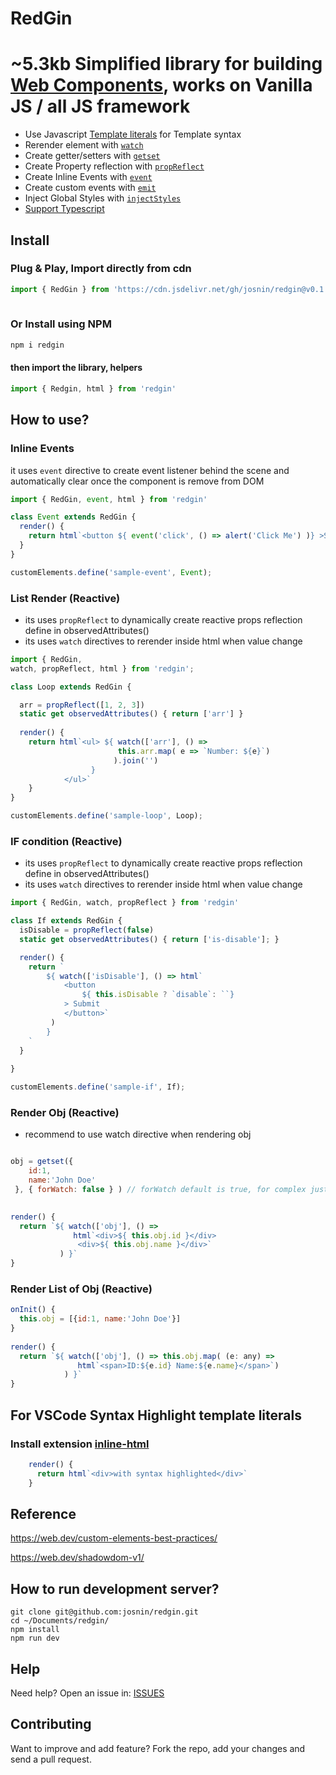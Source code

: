 # RedGin
# ~5.3kb Simplified library for building [Web Components](https://developer.mozilla.org/en-US/docs/Web/Web_Components), works on Vanilla JS / all JS framework

* Use Javascript [Template literals](https://developer.mozilla.org/en-US/docs/Web/JavaScript/Reference/Template_literals) for Template syntax
* Rerender element with [`watch`](https://stackblitz.com/edit/typescript-t3fqo8?file=sampleWatch.ts)  
* Create getter/setters with [`getset`](https://stackblitz.com/edit/typescript-t3fqo8?file=sampleWatch.ts)   
* Create Property reflection with [`propReflect`](https://stackblitz.com/edit/typescript-hlms7u?file=index.html)
* Create Inline Events with [`event`](https://stackblitz.com/edit/typescript-t3fqo8?file=sampleWatch.ts)   
* Create custom events with [`emit`](https://stackblitz.com/edit/redgin-childtoparent?file=index.ts) 
* Inject Global Styles with [`injectStyles`](https://stackblitz.com/edit/redgin-bootstrap?file=index.ts)
* [Support Typescript](https://stackblitz.com/edit/typescript-ue61k6?file=index.ts)


## Install

### Plug & Play, Import directly from cdn

```js
import { RedGin } from 'https://cdn.jsdelivr.net/gh/josnin/redgin@v0.1.11/dist/redgin.min.js'
 
```

### Or Install using NPM

```js
npm i redgin   
```

#### then import the library, helpers

```js
import { Redgin, html } from 'redgin'
```


## How to use?
### Inline Events
it uses <code>event</code> directive to create event listener behind the scene and automatically clear once the component is remove from DOM
```js
import { RedGin, event, html } from 'redgin'

class Event extends RedGin { 
  render() {
    return html`<button ${ event('click', () => alert('Click Me') )} >Submit</button>`
  } 
}

customElements.define('sample-event', Event);

```

### List Render (Reactive) 
* its uses <code>propReflect</code> to dynamically create reactive props reflection define in observedAttributes()
* its uses <code>watch</code> directives to rerender inside html when value change
```js
import { RedGin, 
watch, propReflect, html } from 'redgin';

class Loop extends RedGin {

  arr = propReflect([1, 2, 3])
  static get observedAttributes() { return ['arr'] } 
  
  render() {    
    return html`<ul> ${ watch(['arr'], () => 
                        this.arr.map( e => `Number: ${e}`) 
                       ).join('') 
                  } 
            </ul>`
    } 
}

customElements.define('sample-loop', Loop);

```

### IF condition (Reactive)
* its uses <code>propReflect</code> to dynamically create reactive props reflection define in observedAttributes()
* its uses <code>watch</code> directives to rerender inside html when value change
```js
import { RedGin, watch, propReflect } from 'redgin'

class If extends RedGin {
  isDisable = propReflect(false)
  static get observedAttributes() { return ['is-disable']; } 

  render() {
    return `
        ${ watch(['isDisable'], () => html`
            <button
                ${ this.isDisable ? `disable`: ``}
            > Submit
            </button>`
         )
        }
    `
  }
 
}

customElements.define('sample-if', If);
```

### Render Obj (Reactive)
* recommend to use watch directive when rendering obj
```js

obj = getset({
    id:1, 
    name:'John Doe'
 }, { forWatch: false } ) // forWatch default is true, for complex just define a setter/getter manually?

  
render() {       
  return `${ watch(['obj'], () => 
              html`<div>${ this.obj.id }</div>
               <div>${ this.obj.name }</div>` 
           ) }`
}
```

### Render List of Obj (Reactive)
```js
onInit() {
  this.obj = [{id:1, name:'John Doe'}]
}
  
render() {       
  return `${ watch(['obj'], () => this.obj.map( (e: any) => 
               html`<span>ID:${e.id} Name:${e.name}</span>`)
            ) }`
}
```

## For VSCode Syntax Highlight template literals

### Install extension [inline-html](https://marketplace.visualstudio.com/items?itemName=pushqrdx.inline-html)

```js
    render() {
      return html`<div>with syntax highlighted</div>`
    }
```



## Reference
https://web.dev/custom-elements-best-practices/

https://web.dev/shadowdom-v1/


## How to run development server? 
```
git clone git@github.com:josnin/redgin.git 
cd ~/Documents/redgin/
npm install
npm run dev
```

## Help

Need help? Open an issue in: [ISSUES](https://github.com/josnin/redgin/issues)


## Contributing
Want to improve and add feature? Fork the repo, add your changes and send a pull request.

